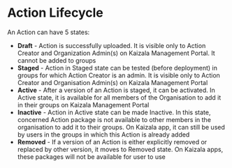 # Action Lifecycle

An Action can have 5 states:

* **Draft** - Action is successfully uploaded. It is visible only to Action Creator and Organization Admin(s) on Kaizala Management Portal. It cannot be added to groups
* **Staged** - Action in Staged state can be tested (before deployment) in groups for which Action Creator is an admin. It is visible only to Action Creator and Organisation Admin(s) on Kaizala Management Portal
* **Active** - After a version of an Action is staged, it can be activated. In Active state, it is available for all members of the Organisation to add it in their groups on Kaizala Management Portal
* **Inactive** - Action in Active state can be made Inactive. In this state, concerned Action package is not available to other members in the organisation to add it to their groups. On Kaizala app, it can still be used by users in the groups in which this Action is already added
* **Removed** - If a version of an Action is either explicitly removed or replaced by other version, it moves to Removed state. On Kaizala apps, these packages will not be available for user to use
